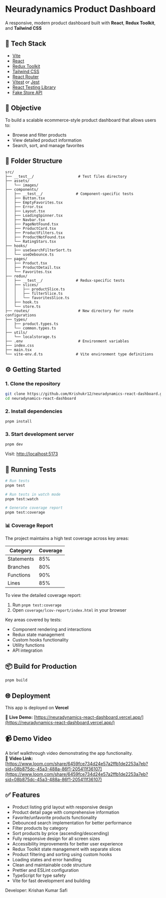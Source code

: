 # Neuradynamics Product Dashboard

A responsive, modern product dashboard built with **React**, **Redux Toolkit**, and **Tailwind CSS** 

## 🚀 Tech Stack

- [Vite](https://vitejs.dev/)
- [React](https://reactjs.org/)
- [Redux Toolkit](https://redux-toolkit.js.org/)
- [Tailwind CSS](https://tailwindcss.com/)
- [React Router](https://reactrouter.com/)
- [Vitest](https://vitest.dev/) or [Jest](https://jestjs.io/)
- [React Testing Library](https://testing-library.com/docs/react-testing-library/intro/)
- [Fake Store API](https://fakestoreapi.com/)

## 🎯 Objective

To build a scalable ecommerce-style product dashboard that allows users to:

- Browse and filter products
- View detailed product information
- Search, sort, and manage favorites

## 📁 Folder Structure

```
src/
├── __test__/                    # Test files directory
├── assets/
│   └── images/
├── components/
│   ├── __test__/               # Component-specific tests
│   ├── Button.tsx
│   ├── EmptyFavorites.tsx
│   ├── Error.tsx
│   ├── Layout.tsx
│   ├── LoadingSpinner.tsx
│   ├── Navbar.tsx
│   ├── PageNotFound.tsx
│   ├── ProductCard.tsx
│   ├── ProductFilters.tsx
│   ├── ProductNotFound.tsx
│   └── RatingStars.tsx
├── hooks/
│   ├── useSearchFilterSort.ts
│   └── useDebounce.ts
├── pages/
│   ├── Product.tsx
│   ├── ProductDetail.tsx
│   └── Favorites.tsx
├── redux/
│   ├── __test__/               # Redux-specific tests
│   ├── slices/
│   │   ├── productSlice.ts
│   │   ├── filterSlice.ts
│   │   └── favoritesSlice.ts
│   ├── hook.ts
│   └── store.ts
├── routes/                      # New directory for route configurations
├── types/
│   ├── product.types.ts
│   └── common.types.ts
├── utils/
│   └── localstorage.ts
├── .env                         # Environment variables
├── index.css
├── main.tsx
└── vite-env.d.ts               # Vite environment type definitions
```

## ⚙️ Getting Started

### 1. Clone the repository

```bash
git clone https://github.com/Krishukr12/neuradynamics-react-dashboard.git
cd neuradynamics-react-dashboard
```

### 2. Install dependencies

```bash
pnpm install
```

### 3. Start development server

```bash
pnpm dev
```

Visit: [http://localhost:5173](http://localhost:5173)

## 🧪 Running Tests

```bash
# Run tests
pnpm test

# Run tests in watch mode
pnpm test:watch

# Generate coverage report
pnpm test:coverage
```

### 📊 Coverage Report

The project maintains a high test coverage across key areas:

| Category | Coverage |
|----------|----------|
| Statements | 85% |
| Branches | 80% |
| Functions | 90% |
| Lines | 85% |

To view the detailed coverage report:
1. Run `pnpm test:coverage`
2. Open `coverage/lcov-report/index.html` in your browser

Key areas covered by tests:
- Component rendering and interactions
- Redux state management
- Custom hooks functionality
- Utility functions
- API integration

## 📦 Build for Production

```bash
pnpm build
```

## 🌐 Deployment

This app is deployed on **Vercel**

🔗 **Live Demo:** [https://neuradynamics-react-dashboard.vercel.app/](https://neuradynamics-react-dashboard.vercel.app/)

## 📹 Demo Video

A brief walkthrough video demonstrating the app functionality.  
🎥 **Video Link:** [https://www.loom.com/share/6459fce734d24e57a2ffb1de2253a7eb?sid=08b875dc-45a3-488a-86f1-205411f36107](https://www.loom.com/share/6459fce734d24e57a2ffb1de2253a7eb?sid=08b875dc-45a3-488a-86f1-205411f36107)

## ✅ Features

- Product listing grid layout with responsive design
- Product detail page with comprehensive information
- Favorite/unfavorite products functionality
- Debounced search implementation for better performance
- Filter products by category
- Sort products by price (ascending/descending)
- Fully responsive design for all screen sizes
- Accessibility improvements for better user experience
- Redux Toolkit state management with separate slices
- Product filtering and sorting using custom hooks
- Loading states and error handling
- Clean and maintainable code structure
- Prettier and ESLint configuration
- TypeScript for type safety
- Vite for fast development and building


Developer: Krishan Kumar Safi
